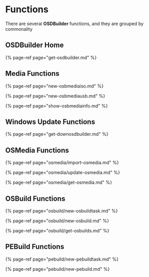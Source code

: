 # Functions

There are several **OSDBuilder** functions, and they are grouped by commonality

## OSDBuilder Home

{% page-ref page="get-osdbuilder.md" %}

## Media Functions

{% page-ref page="new-osbmediaiso.md" %}

{% page-ref page="new-osbmediausb.md" %}

{% page-ref page="show-osbmediainfo.md" %}

## Windows Update Functions

{% page-ref page="get-downosdbuilder.md" %}

## OSMedia Functions

{% page-ref page="osmedia/import-osmedia.md" %}

{% page-ref page="osmedia/update-osmedia.md" %}

{% page-ref page="osmedia/get-osmedia.md" %}

## OSBuild Functions

{% page-ref page="osbuild/new-osbuildtask.md" %}

{% page-ref page="osbuild/new-osbuild.md" %}

{% page-ref page="osbuild/get-osbuilds.md" %}

## PEBuild Functions

{% page-ref page="pebuild/new-pebuildtask.md" %}

{% page-ref page="pebuild/new-pebuild.md" %}

